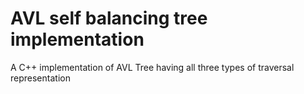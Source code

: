 # AVL self balancing tree implementation
 A C++ implementation of AVL Tree having all three types of traversal representation
